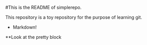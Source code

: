 ﻿#This is the README of simplerepo.

This repository is a toy repository for the purpose of learning git.

* Markdown!

**Look at the pretty block
